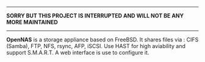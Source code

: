 *****************************************************************************
****SORRY BUT THIS PROJECT IS INTERRUPTED AND WILL NOT BE ANY MORE MAINTAINED****
*****************************************************************************
**OpenNAS** is a storage appliance based on FreeBSD.
It shares files via : CIFS (Samba), FTP, NFS, rsync, AFP, iSCSI. Use HAST for high aviability and support S.M.A.R.T.
A web interface is use to configure it.
